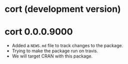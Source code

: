 # cort (development version)

# cort 0.0.0.9000

* Added a `NEWS.md` file to track changes to the package.
* Trying to make the package run on travis. 
* We will target CRAN with this package. 
